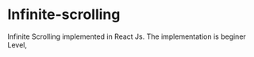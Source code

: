 # Infinite-scrolling
Infinite Scrolling implemented in React Js. The implementation is beginer Level, 
